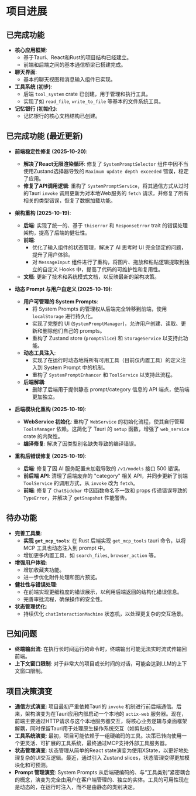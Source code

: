 # 项目进展

## 已完成功能

- **核心应用框架**:
  - 基于Tauri、React和Rust的项目结构已经建立。
  - 前端和后端之间的基本通信桥梁已搭建完成。
- **聊天界面**:
  - 基本的聊天视图和消息输入组件已实现。
- **工具系统 (初步)**:
  - 后端 `tool_system` crate 已创建，用于管理和执行工具。
  - 实现了如 `read_file`, `write_to_file` 等基本的文件系统工具。
- **记忆银行 (初始化)**:
  - 记忆银行的核心文档结构已创建。

## 已完成功能 (最近更新)

- **前端稳定性修复 (2025-10-20)**:
  - **解决了React无限渲染循环**: 修复了 `SystemPromptSelector` 组件中因不当使用Zustand选择器导致的 `Maximum update depth exceeded` 错误，稳定了应用。
  - **修复了API调用逻辑**: 重构了 `SystemPromptService`，将其通信方式从过时的Tauri `invoke` 调用更新为对本地Web服务的 `fetch` 请求，并修复了所有相关的类型错误，恢复了数据加载功能。

- **架构重构 (2025-10-19)**:
  - **后端**: 实现了统一的、基于 `thiserror` 和 `ResponseError` trait 的错误处理架构，提高了后端的健壮性。
  - **前端**:
    - 优化了输入组件的状态管理，解决了 AI 思考时 UI 完全锁定的问题，提升了用户体验。
    - 对 `MessageInput` 组件进行了重构，将图片、拖放和粘贴逻辑提取到独立的自定义 Hooks 中，提高了代码的可维护性和复用性。
  - **文档**: 更新了技术和系统模式文档，以反映最新的架构决策。

- **动态 Prompt 与用户自定义 (2025-10-19)**:
  - **用户可管理的 System Prompts**:
    - 将 System Prompts 的管理权从后端完全转移到前端，使用 `localStorage` 进行持久化。
    - 实现了完整的 UI (`SystemPromptManager`)，允许用户创建、读取、更新和删除他们自己的 prompts。
    - 重构了 Zustand store (`promptSlice`) 和 `StorageService` 以支持此功能。
  - **动态工具注入**:
    - 实现了在运行时动态地将所有可用工具（目前仅内置工具）的定义注入到 System Prompt 中的机制。
    - 重构了 `SystemPromptEnhancer` 和 `ToolService` 以支持此流程。
  - **后端解耦**:
    - 删除了后端用于提供静态 prompt/category 信息的 API 端点，使前端更加独立。

- **后端模块化重构 (2025-10-19)**:
  - **WebService 初始化**: 重构了 `WebService` 的初始化流程，使其自行管理 `ToolsManager` 依赖。这简化了 Tauri 的 `setup` 函数，增强了 `web_service` crate 的内聚性。
  - **编译修复**: 解决了因类型别名缺失导致的编译错误。

- **重构后错误修复 (2025-10-19)**:
  - **后端**: 修复了因 AI 服务配置未加载导致的 `/v1/models` 接口 500 错误。
  - **前后端 API**: 清理了后端废弃的 "category" 相关 API，并同步更新了前端 `ToolService` 的调用方式，从 `invoke` 改为 `fetch`。
  - **前端**: 修复了 `ChatSidebar` 中因函数命名不一致和 props 传递错误导致的 `TypeError`，并解决了 `getSnapshot` 性能警告。

## 待办功能

- **完善工具集**:
  - **实现 `get_mcp_tools`**: 在 Rust 后端实现 `get_mcp_tools` tauri 命令，以将 MCP 工具也动态注入到 prompt 中。
  - 增加更多内置工具，如 `search_files`, `browser_action` 等。
- **增强用户体验**:
  - 增加收藏夹功能。
  - 进一步优化附件处理和图片预览。
- **健壮性与错误处理**:
  - 在前端实现更细粒度的错误展示，以利用后端返回的结构化错误信息。
  - 完善审批流程，确保操作的安全性。
- **状态管理优化**:
  - 持续优化 `chatInteractionMachine` 状态机，以处理更复杂的交互场景。

## 已知问题

- **终端输出流**: 在执行长时间运行的命令时，终端输出可能无法实时流式传输回前端。
- **上下文窗口限制**: 对于非常大的项目或长时间的对话，可能会达到LLM的上下文窗口限制。

## 项目决策演变

- **通信方式演变**: 项目最初严重依赖Tauri的 `invoke` 机制进行前后端通信。后来，架构演变为在Tauri应用内部启动一个本地的 `actix-web` 服务器。现在，前端主要通过HTTP请求与这个本地服务器交互，将核心业务逻辑与桌面框架解耦，同时保留Tauri用于处理原生操作系统交互（如剪贴板）。
- **工具系统演变**: 最初，项目可能依赖于一组硬编码的工具。决策已转向使用一个更灵活、可扩展的工具系统，最终通过MCP支持外部工具服务器。
- **状态管理演变**: 状态管理从简单的React state演变为使用XState，以更好地处理复杂的UI交互逻辑。最近，通过引入 Zustand slices，状态管理变得更加模块化和可预测。
- **Prompt 管理演变**: System Prompts 从后端硬编码的、与“工具类别”紧密耦合的概念，演变为完全由用户在客户端管理的、独立的实体。工具的可用性现在是动态的，在运行时注入，而不是由静态的类别决定。

